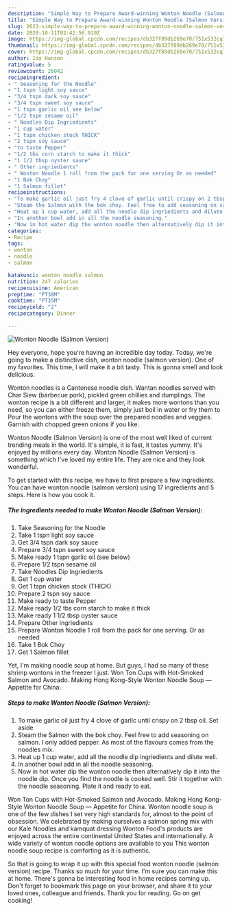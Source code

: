 ```yaml
---
description: "Simple Way to Prepare Award-winning Wonton Noodle (Salmon Version)"
title: "Simple Way to Prepare Award-winning Wonton Noodle (Salmon Version)"
slug: 2623-simple-way-to-prepare-award-winning-wonton-noodle-salmon-version
date: 2020-10-11T02:42:56.919Z
image: https://img-global.cpcdn.com/recipes/db327f89db269e70/751x532cq70/wonton-noodle-salmon-version-recipe-main-photo.jpg
thumbnail: https://img-global.cpcdn.com/recipes/db327f89db269e70/751x532cq70/wonton-noodle-salmon-version-recipe-main-photo.jpg
cover: https://img-global.cpcdn.com/recipes/db327f89db269e70/751x532cq70/wonton-noodle-salmon-version-recipe-main-photo.jpg
author: Ida Hanson
ratingvalue: 5
reviewcount: 26042
recipeingredient:
- " Seasoning for the Noodle"
- "1 tspn light soy sauce"
- "3/4 tspn dark soy sauce"
- "3/4 tspn sweet soy sauce"
- "1 tspn garlic oil see below"
- "1/2 tspn sesame oil"
- " Noodles Dip Ingriedients"
- "1 cup water"
- "1 tspn chicken stock THICK"
- "2 tspn soy sauce"
- "to taste Pepper"
- "1/2 tbs corn starch to make it thick"
- "1 1/2 tbsp oyster sauce"
- " Other ingriedients"
- " Wonton Noodle 1 roll from the pack for one serving Or as needed"
- "1 Bok Choy"
- "1 Salmon fillet"
recipeinstructions:
- "To make garlic oil just fry 4 clove of garlic until crispy on 2 tbsp oil. Set aside"
- "Steam the Salmon with the bok choy. Feel free to add seasoning on salmon. I only added pepper. As most of the flavours comes from the noodles mix."
- "Heat up 1 cup water, add all the noodle dip ingriedients and dilute well."
- "In another bowl add in all the noodle seasoning."
- "Now in hot water dip the wonton noodle then alternatively dip it into the noodle dip. Once you find the noodle is cooked well. Stir it together with the noodle seasoning. Plate it and ready to eat."
categories:
- Recipe
tags:
- wonton
- noodle
- salmon

katakunci: wonton noodle salmon 
nutrition: 247 calories
recipecuisine: American
preptime: "PT38M"
cooktime: "PT35M"
recipeyield: "2"
recipecategory: Dinner

---
```



![Wonton Noodle (Salmon Version)](https://img-global.cpcdn.com/recipes/db327f89db269e70/751x532cq70/wonton-noodle-salmon-version-recipe-main-photo.jpg)

Hey everyone, hope you're having an incredible day today. Today, we're going to make a distinctive dish, wonton noodle (salmon version). One of my favorites. This time, I will make it a bit tasty. This is gonna smell and look delicious.

Wonton noodles is a Cantonese noodle dish. Wantan noodles served with Char Siew (barbecue pork), pickled green chillies and dumplings. The wonton recipe is a bit different and larger, it makes more wontons than you need, so you can either freeze them, simply just boil in water or fry them to Pour the wontons with the soup over the prepared noodles and veggies. Garnish with chopped green onions if you like.

Wonton Noodle (Salmon Version) is one of the most well liked of current trending meals in the world. It's simple, it is fast, it tastes yummy. It's enjoyed by millions every day. Wonton Noodle (Salmon Version) is something which I've loved my entire life. They are nice and they look wonderful.


To get started with this recipe, we have to first prepare a few ingredients. You can have wonton noodle (salmon version) using 17 ingredients and 5 steps. Here is how you cook it.

<!--inarticleads1-->

##### The ingredients needed to make Wonton Noodle (Salmon Version):

1. Take  Seasoning for the Noodle
1. Take 1 tspn light soy sauce
1. Get 3/4 tspn dark soy sauce
1. Prepare 3/4 tspn sweet soy sauce
1. Make ready 1 tspn garlic oil (see below)
1. Prepare 1/2 tspn sesame oil
1. Take  Noodles Dip Ingriedients
1. Get 1 cup water
1. Get 1 tspn chicken stock (THICK)
1. Prepare 2 tspn soy sauce
1. Make ready to taste Pepper
1. Make ready 1/2 tbs corn starch to make it thick
1. Make ready 1 1/2 tbsp oyster sauce
1. Prepare  Other ingriedients
1. Prepare  Wonton Noodle 1 roll from the pack for one serving. Or as needed
1. Take 1 Bok Choy
1. Get 1 Salmon fillet


Yet, I&#39;m making noodle soup at home. But guys, I had so many of these shrimp wontons in the freezer I just. Won Ton Cups with Hot-Smoked Salmon and Avocado. Making Hong Kong-Style Wonton Noodle Soup — Appetite for China. 

<!--inarticleads2-->

##### Steps to make Wonton Noodle (Salmon Version):

1. To make garlic oil just fry 4 clove of garlic until crispy on 2 tbsp oil. Set aside
1. Steam the Salmon with the bok choy. Feel free to add seasoning on salmon. I only added pepper. As most of the flavours comes from the noodles mix.
1. Heat up 1 cup water, add all the noodle dip ingriedients and dilute well.
1. In another bowl add in all the noodle seasoning.
1. Now in hot water dip the wonton noodle then alternatively dip it into the noodle dip. Once you find the noodle is cooked well. Stir it together with the noodle seasoning. Plate it and ready to eat.


Won Ton Cups with Hot-Smoked Salmon and Avocado. Making Hong Kong-Style Wonton Noodle Soup — Appetite for China. Wonton noodle soup is one of the few dishes I set very high standards for, almost to the point of obsession. We celebrated by making ourselves a salmon spring mix with our Kale Noodles and kamquat dressing Wonton Food&#39;s products are enjoyed across the entire continental United States and internationally. A wide variety of wonton noodle options are available to you This wonton noodle soup recipe is comforting as it is authentic. 

So that is going to wrap it up with this special food wonton noodle (salmon version) recipe. Thanks so much for your time. I'm sure you can make this at home. There's gonna be interesting food in home recipes coming up. Don't forget to bookmark this page on your browser, and share it to your loved ones, colleague and friends. Thank you for reading. Go on get cooking!

